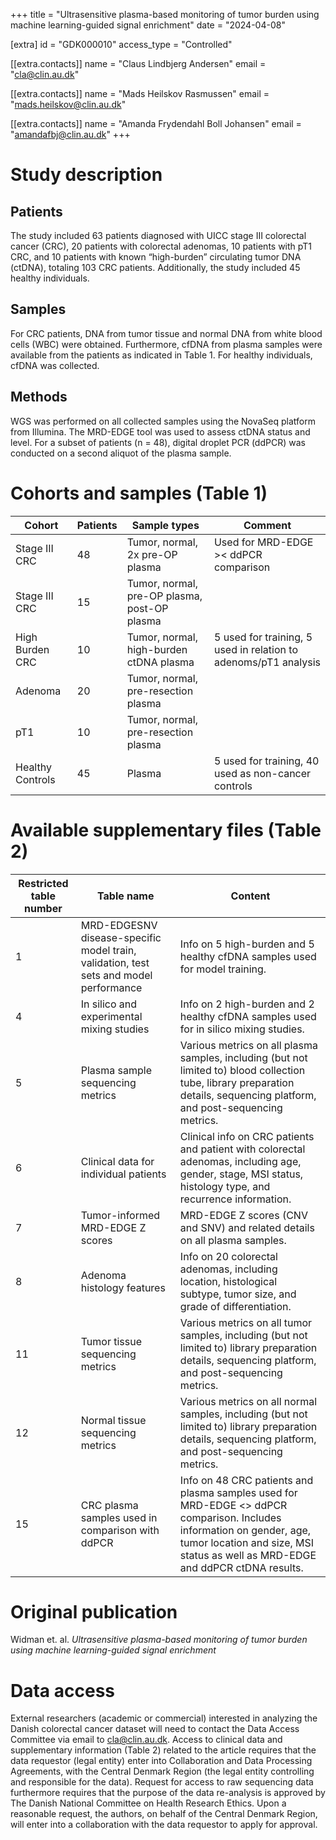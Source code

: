 +++
title = "Ultrasensitive plasma-based monitoring of tumor burden using machine learning-guided signal enrichment"
date = "2024-04-08"

[extra]
id = "GDK000010"
access_type = "Controlled"

[[extra.contacts]]
name = "Claus Lindbjerg Andersen"
email = "cla@clin.au.dk"

[[extra.contacts]]
name = "Mads Heilskov Rasmussen"
email = "mads.heilskov@clin.au.dk"

[[extra.contacts]]
name = "Amanda Frydendahl Boll Johansen"
email = "amandafbj@clin.au.dk"
+++

# Study description

## Patients
The study included 63 patients diagnosed with UICC stage III colorectal cancer (CRC), 20 patients with colorectal adenomas, 10 patients with pT1 CRC, and 10 patients with known “high-burden” circulating tumor DNA (ctDNA), totaling 103 CRC patients. Additionally, the study included 45 healthy individuals.

## Samples
For CRC patients, DNA from tumor tissue and normal DNA from white blood cells (WBC) were obtained. Furthermore, cfDNA from plasma samples were available from the patients as indicated in Table 1. For healthy individuals, cfDNA was collected.

## Methods
WGS was performed on all collected samples using the NovaSeq platform from Illumina. The MRD-EDGE tool was used to assess ctDNA status and level. For a subset of patients (n = 48), digital droplet PCR (ddPCR) was conducted on a second aliquot of the plasma sample.

# Cohorts and samples (Table 1)

Cohort             | Patients   | Sample types                                  | Comment
-------------------|------------|-----------------------------------------------|----------------------
Stage III CRC      | 48         | Tumor, normal, 2x pre-OP plasma               | Used for MRD-EDGE >< ddPCR comparison
Stage III CRC      | 15         | Tumor, normal, pre-OP plasma, post-OP plasma  |
High Burden CRC    | 10         | Tumor, normal, high-burden ctDNA plasma       | 5 used for training, 5 used in relation to adenoms/pT1 analysis
Adenoma            | 20         | Tumor, normal, pre-resection plasma           |
pT1                | 10         | Tumor, normal, pre-resection plasma           |
Healthy Controls   | 45         | Plasma                                        | 5 used for training, 40 used as non-cancer controls

# Available supplementary files (Table 2)

Restricted table number | Table name                                                                            | Content
------------------------|---------------------------------------------------------------------------------------|----------
1                       | MRD-EDGESNV disease-specific model train, validation, test sets and model performance | Info on 5 high-burden and 5 healthy cfDNA samples used for model training.
4                       | In silico and experimental mixing studies                                             | Info on 2 high-burden and 2 healthy cfDNA samples used for in silico mixing studies.
5                       | Plasma sample sequencing metrics                                                      | Various metrics on all plasma samples, including (but not limited to) blood collection tube, library preparation details, sequencing platform, and post-sequencing metrics.
6                       | Clinical data for individual patients                                                 | Clinical info on CRC patients and patient with colorectal adenomas, including age, gender, stage, MSI status, histology type, and recurrence information.
7                       | Tumor-informed MRD-EDGE Z scores                                                      | MRD-EDGE Z scores (CNV and SNV) and related details on all plasma samples.
8                       | Adenoma histology features                                                            | Info on 20 colorectal adenomas, including location, histological subtype, tumor size, and grade of differentiation.
11                      | Tumor tissue sequencing metrics                                                       | Various metrics on all tumor samples, including (but not limited to) library preparation details, sequencing platform, and post-sequencing metrics.
12                      | Normal tissue sequencing metrics                                                      | Various metrics on all normal samples, including (but not limited to) library preparation details, sequencing platform, and post-sequencing metrics.
15                      | CRC plasma samples used in comparison with ddPCR                                      | Info on 48 CRC patients and plasma samples used for MRD-EDGE <> ddPCR comparison. Includes information on gender, age, tumor location and size, MSI status as well as MRD-EDGE and ddPCR ctDNA results.


# Original publication

Widman et. al. *Ultrasensitive plasma-based monitoring of tumor burden using machine learning-guided signal enrichment*

# Data access

External researchers (academic or commercial) interested in analyzing the Danish colorectal cancer dataset will need to contact the Data Access Committee via email to cla@clin.au.dk. Access to clinical data and supplementary information (Table 2) related to the article requires that the data requestor (legal entity) enter into Collaboration and Data Processing Agreements, with the Central Denmark Region (the legal entity controlling and responsible for the data). Request for access to raw sequencing data furthermore requires that the purpose of the data re-analysis is approved by The Danish National Committee on Health Research Ethics. Upon a reasonable request, the authors, on behalf of the Central Denmark Region, will enter into a collaboration with the data requestor to apply for approval.
